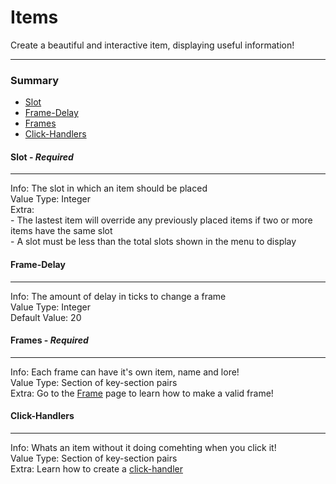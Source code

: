 # Items #
Create a beautiful and interactive item, displaying useful information!
***
### Summary ###
 - [Slot](#slot---required)
 - [Frame-Delay](#frame-delay)
 - [Frames](#frames---required)
 - [Click-Handlers](#click-handlers)

#### Slot - *Required* ####
***
Info: The slot in which an item should be placed  
Value Type: Integer   
Extra:   
 \- The lastest item will override any previously placed items if two or more items have the same slot  
 \- A slot must be less than the total slots shown in the menu to display

#### Frame-Delay ####
***
Info: The amount of delay in ticks to change a frame  
Value Type: Integer  
Default Value: 20

#### Frames - *Required* ####
***
Info: Each frame can have it's own item, name and lore!  
Value Type: Section of key-section pairs  
Extra: Go to the [Frame](frame.md) page to learn how to make a valid frame!

#### Click-Handlers ####
***
Info: Whats an item without it doing comehting when you click it!  
Value Type: Section of key-section pairs  
Extra: Learn how to create a [click-handler](click-handlers.md)
